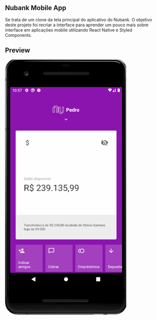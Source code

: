 ## Nubank Mobile App
Se trata de um clone da tela principal do aplicativo do Nubank. O objetivo deste projeto foi recriar a interface para aprender um pouco mais sobre interface em aplicações mobile utilizando React Native e Styled Components.

## Preview
![](nubank.gif)
